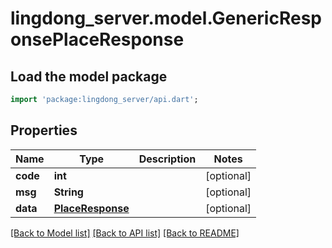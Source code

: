 # lingdong_server.model.GenericResponsePlaceResponse

## Load the model package
```dart
import 'package:lingdong_server/api.dart';
```

## Properties
Name | Type | Description | Notes
------------ | ------------- | ------------- | -------------
**code** | **int** |  | [optional] 
**msg** | **String** |  | [optional] 
**data** | [**PlaceResponse**](PlaceResponse.md) |  | [optional] 

[[Back to Model list]](../README.md#documentation-for-models) [[Back to API list]](../README.md#documentation-for-api-endpoints) [[Back to README]](../README.md)


